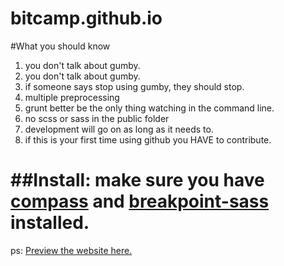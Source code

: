 bitcamp.github.io
=================
#What you should know
1. you don't talk about gumby.
2. you don't talk about gumby.
3. if someone says stop using gumby, they should stop.
4. multiple preprocessing
5. grunt better be the only thing watching in the command line.
6. no scss or sass in the public folder
7. development will go on as long as it needs to.
8. if this is your first time using github you HAVE to contribute.

##Install: 
make sure you have [compass](http://snugug.com/musings/installing-sass-and-compass-across-all-platform) and [breakpoint-sass](https://github.com/at-import/breakpoint/wiki/Installation#installation) installed. 
=================
ps: [Preview the website here.](http://bitcamp.github.io)
